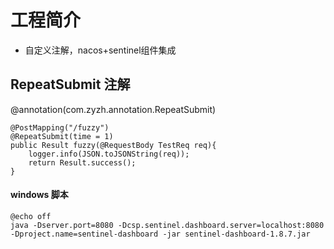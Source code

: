 # 工程简介
- 自定义注解，nacos+sentinel组件集成 
## RepeatSubmit 注解

@annotation(com.zyzh.annotation.RepeatSubmit)
```
@PostMapping("/fuzzy")
@RepeatSubmit(time = 1)
public Result fuzzy(@RequestBody TestReq req){
    logger.info(JSON.toJSONString(req));
    return Result.success();
}
```

#### windows 脚本
```
@echo off
java -Dserver.port=8080 -Dcsp.sentinel.dashboard.server=localhost:8080 -Dproject.name=sentinel-dashboard -jar sentinel-dashboard-1.8.7.jar
```

